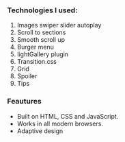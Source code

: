 <h3>Technologies I used:</h3>

<ol>
  <li>Images swiper slider autoplay</li>
  <li>Scroll to sections</li>
  <li>Smooth scroll up</li>
  <li>Burger menu</li>
  <li>lightGallery plugin</li>
  <li>Transition.css</li>
  <li>Grid</li>
  <li>Spoiler</li>
  <li>Tips</li>
</ol>

<h3>Feautures</h3>

<ul>
<li>Built on HTML, CSS and JavaScript.</li>
<li>Works in all modern browsers.</li>
<li>Adaptive design</li>
</ul>
